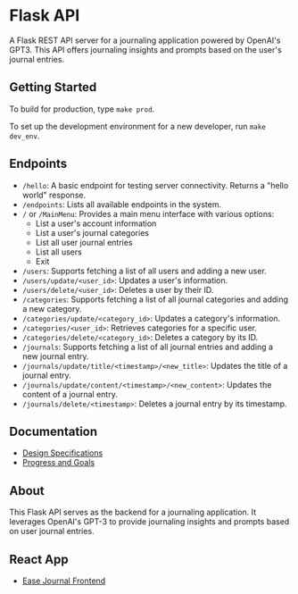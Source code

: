 
# Flask API
A Flask REST API server for a journaling application powered by OpenAI's GPT3. This API offers journaling insights and prompts based on the user's journal entries.

## Getting Started
To build for production, type `make prod`.

To set up the development environment for a new developer, run `make dev_env`.

## Endpoints
- `/hello`: A basic endpoint for testing server connectivity. Returns a "hello world" response.
- `/endpoints`: Lists all available endpoints in the system.
- `/` or `/MainMenu`: Provides a main menu interface with various options:
  - List a user's account information
  - List a user's journal categories
  - List all user journal entries
  - List all users
  - Exit
- `/users`: Supports fetching a list of all users and adding a new user.
- `/users/update/<user_id>`: Updates a user's information.
- `/users/delete/<user_id>`: Deletes a user by their ID.
- `/categories`: Supports fetching a list of all journal categories and adding a new category.
- `/categories/update/<category_id>`: Updates a category's information.
- `/categories/<user_id>`: Retrieves categories for a specific user.
- `/categories/delete/<category_id>`: Deletes a category by its ID.
- `/journals`: Supports fetching a list of all journal entries and adding a new journal entry.
- `/journals/update/title/<timestamp>/<new_title>`: Updates the title of a journal entry.
- `/journals/update/content/<timestamp>/<new_content>`: Updates the content of a journal entry.
- `/journals/delete/<timestamp>`: Deletes a journal entry by its timestamp.

## Documentation
- [Design Specifications](/documents/design_doc.md)
- [Progress and Goals](/documents/ProgressAndGoals.md)

## About
This Flask API serves as the backend for a journaling application. It leverages OpenAI's GPT-3 to provide journaling insights and prompts based on user journal entries.

## React App
- [Ease Journal Frontend](https://github.com/mirna-ashour/ease-journal-frontend)